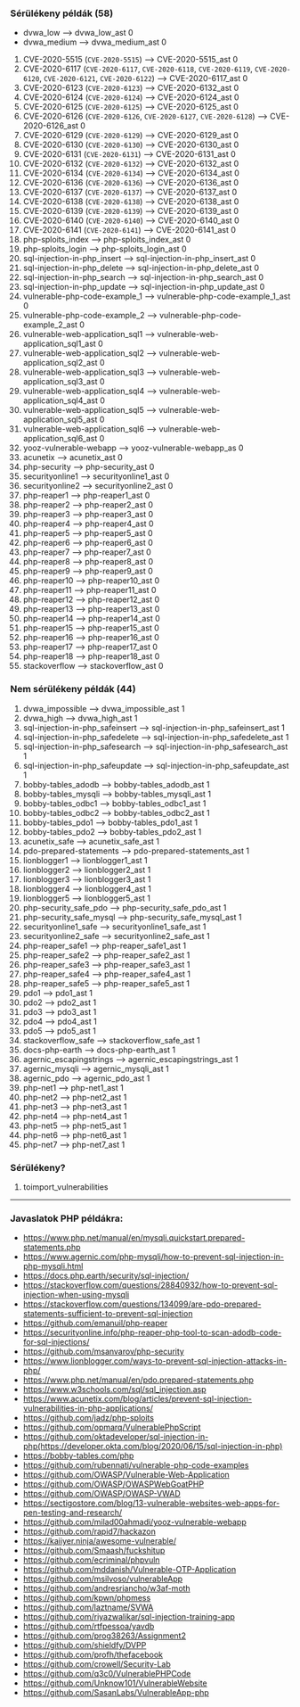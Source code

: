 ### Sérülékeny példák (58)

* dvwa_low --> dvwa_low_ast 0
* dvwa_medium --> dvwa_medium_ast 0
1. CVE-2020-5515 (`CVE-2020-5515`) --> CVE-2020-5515_ast 0
1. CVE-2020-6117 (`CVE-2020-6117`, `CVE-2020-6118`, `CVE-2020-6119`, `CVE-2020-6120`, `CVE-2020-6121`, `CVE-2020-6122`) -->  CVE-2020-6117_ast 0
1. CVE-2020-6123 (`CVE-2020-6123`) --> CVE-2020-6132_ast 0
1. CVE-2020-6124 (`CVE-2020-6124`) --> CVE-2020-6124_ast 0
1. CVE-2020-6125 (`CVE-2020-6125`) --> CVE-2020-6125_ast 0
1. CVE-2020-6126 (`CVE-2020-6126`, `CVE-2020-6127`, `CVE-2020-6128`) --> CVE-2020-6126_ast 0
1. CVE-2020-6129 (`CVE-2020-6129`) --> CVE-2020-6129_ast 0
1. CVE-2020-6130 (`CVE-2020-6130`) --> CVE-2020-6130_ast 0
1. CVE-2020-6131 (`CVE-2020-6131`) --> CVE-2020-6131_ast 0
1. CVE-2020-6132 (`CVE-2020-6132`) --> CVE-2020-6132_ast 0
1. CVE-2020-6134 (`CVE-2020-6134`) --> CVE-2020-6134_ast 0
1. CVE-2020-6136 (`CVE-2020-6136`) --> CVE-2020-6136_ast 0
1. CVE-2020-6137 (`CVE-2020-6137`) --> CVE-2020-6137_ast 0
1. CVE-2020-6138 (`CVE-2020-6138`) --> CVE-2020-6138_ast 0
1. CVE-2020-6139 (`CVE-2020-6139`) --> CVE-2020-6139_ast 0
1. CVE-2020-6140 (`CVE-2020-6140`) --> CVE-2020-6140_ast 0
1. CVE-2020-6141 (`CVE-2020-6141`) --> CVE-2020-6141_ast 0
1. php-sploits_index --> php-sploits_index_ast 0
1. php-sploits_login --> php-sploits_login_ast 0
1. sql-injection-in-php_insert --> sql-injection-in-php_insert_ast 0
1. sql-injection-in-php_delete --> sql-injection-in-php_delete_ast 0
1. sql-injection-in-php_search --> sql-injection-in-php_search_ast 0
1. sql-injection-in-php_update --> sql-injection-in-php_update_ast 0
1. vulnerable-php-code-example_1 --> vulnerable-php-code-example_1_ast 0
1. vulnerable-php-code-example_2 --> vulnerable-php-code-example_2_ast 0
1. vulnerable-web-application_sql1 --> vulnerable-web-application_sql1_ast 0
1. vulnerable-web-application_sql2 --> vulnerable-web-application_sql2_ast 0
1. vulnerable-web-application_sql3 --> vulnerable-web-application_sql3_ast 0
1. vulnerable-web-application_sql4 --> vulnerable-web-application_sql4_ast 0
1. vulnerable-web-application_sql5 --> vulnerable-web-application_sql5_ast 0
1. vulnerable-web-application_sql6 --> vulnerable-web-application_sql6_ast 0
1. yooz-vulnerable-webapp --> yooz-vulnerable-webapp_as 0
1. acunetix --> acunetix_ast 0
1. php-security --> php-security_ast 0
1. securityonline1 --> securityonline1_ast 0
1. securityonline2 --> securityonline2_ast 0
1. php-reaper1 --> php-reaper1_ast 0
1. php-reaper2 --> php-reaper2_ast 0
1. php-reaper3 --> php-reaper3_ast 0
1. php-reaper4 --> php-reaper4_ast 0
1. php-reaper5 --> php-reaper5_ast 0
1. php-reaper6 --> php-reaper6_ast 0
1. php-reaper7 --> php-reaper7_ast 0
1. php-reaper8 --> php-reaper8_ast 0
1. php-reaper9 --> php-reaper9_ast 0
1. php-reaper10 --> php-reaper10_ast 0
1. php-reaper11 --> php-reaper11_ast 0
1. php-reaper12 --> php-reaper12_ast 0
1. php-reaper13 --> php-reaper13_ast 0
1. php-reaper14 --> php-reaper14_ast 0
1. php-reaper15 --> php-reaper15_ast 0
1. php-reaper16 --> php-reaper16_ast 0
1. php-reaper17 --> php-reaper17_ast 0
1. php-reaper18 --> php-reaper18_ast 0
1. stackoverflow --> stackoverflow_ast 0

### Nem sérülékeny példák (44)

1. dvwa_impossible --> dvwa_impossible_ast 1
2. dvwa_high --> dvwa_high_ast 1
3. sql-injection-in-php_safeinsert --> sql-injection-in-php_safeinsert_ast 1
4. sql-injection-in-php_safedelete --> sql-injection-in-php_safedelete_ast 1
5. sql-injection-in-php_safesearch --> sql-injection-in-php_safesearch_ast 1
6. sql-injection-in-php_safeupdate --> sql-injection-in-php_safeupdate_ast 1
7. bobby-tables_adodb --> bobby-tables_adodb_ast 1
8. bobby-tables_mysqli --> bobby-tables_mysqli_ast 1
9. bobby-tables_odbc1 --> bobby-tables_odbc1_ast 1
10. bobby-tables_odbc2 --> bobby-tables_odbc2_ast 1
11. bobby-tables_pdo1 --> bobby-tables_pdo1_ast 1
12. bobby-tables_pdo2 --> bobby-tables_pdo2_ast 1
13. acunetix_safe --> acunetix_safe_ast 1
14. pdo-prepared-statements --> pdo-prepared-statements_ast 1
15. lionblogger1 --> lionblogger1_ast 1
16. lionblogger2 --> lionblogger2_ast 1
17. lionblogger3 --> lionblogger3_ast 1
18. lionblogger4 --> lionblogger4_ast 1
19. lionblogger5 --> lionblogger5_ast 1
20. php-security_safe_pdo -->  php-security_safe_pdo_ast 1
21. php-security_safe_mysql --> php-security_safe_mysql_ast 1
22. securityonline1_safe --> securityonline1_safe_ast 1
23. securityonline2_safe --> securityonline2_safe_ast 1
24. php-reaper_safe1 --> php-reaper_safe1_ast 1
25. php-reaper_safe2 --> php-reaper_safe2_ast 1
26. php-reaper_safe3 --> php-reaper_safe3_ast 1
27. php-reaper_safe4 --> php-reaper_safe4_ast 1
28. php-reaper_safe5 --> php-reaper_safe5_ast 1
29. pdo1 --> pdo1_ast 1
30. pdo2 --> pdo2_ast 1
31. pdo3 --> pdo3_ast 1
32. pdo4 --> pdo4_ast 1
33. pdo5 --> pdo5_ast 1
34. stackoverflow_safe --> stackoverflow_safe_ast 1
35. docs-php-earth --> docs-php-earth_ast 1
36. agernic_escapingstrings --> agernic_escapingstrings_ast 1
37. agernic_mysqli --> agernic_mysqli_ast 1
38. agernic_pdo --> agernic_pdo_ast 1
39. php-net1 --> php-net1_ast 1
40. php-net2 --> php-net2_ast 1
41. php-net3 --> php-net3_ast 1
42. php-net4 --> php-net4_ast 1
43. php-net5 --> php-net5_ast 1
44. php-net6 --> php-net6_ast 1
45. php-net7 --> php-net7_ast 1

### Sérülékeny?

1. toimport_vulnerabilities

-----------------------

### Javaslatok PHP példákra:

* https://www.php.net/manual/en/mysqli.quickstart.prepared-statements.php
* https://www.agernic.com/php-mysqli/how-to-prevent-sql-injection-in-php-mysqli.html
* https://docs.php.earth/security/sql-injection/
* https://stackoverflow.com/questions/28840932/how-to-prevent-sql-injection-when-using-mysqli
* https://stackoverflow.com/questions/134099/are-pdo-prepared-statements-sufficient-to-prevent-sql-injection
* https://github.com/emanuil/php-reaper
* https://securityonline.info/php-reaper-php-tool-to-scan-adodb-code-for-sql-injections/
* https://github.com/msanvarov/php-security
* https://www.lionblogger.com/ways-to-prevent-sql-injection-attacks-in-php/
* https://www.php.net/manual/en/pdo.prepared-statements.php
* https://www.w3schools.com/sql/sql_injection.asp
* https://www.acunetix.com/blog/articles/prevent-sql-injection-vulnerabilities-in-php-applications/
* https://github.com/jadz/php-sploits
* https://github.com/opmarq/VulnerablePhpScript
* https://github.com/oktadeveloper/sql-injection-in-php(https://developer.okta.com/blog/2020/06/15/sql-injection-in-php)
* https://bobby-tables.com/php
* https://github.com/rubennati/vulnerable-php-code-examples
* https://github.com/OWASP/Vulnerable-Web-Application
* https://github.com/OWASP/OWASPWebGoatPHP
* https://github.com/OWASP/OWASP-VWAD
* https://sectigostore.com/blog/13-vulnerable-websites-web-apps-for-pen-testing-and-research/
* https://github.com/milad00ahmadi/yooz-vulnerable-webapp
* https://github.com/rapid7/hackazon
* https://kaiiyer.ninja/awesome-vulnerable/
* https://github.com/Smaash/fuckshitup
* https://github.com/ecriminal/phpvuln
* https://github.com/mddanish/Vulnerable-OTP-Application
* https://github.com/msilvoso/vulnerableApp
* https://github.com/andresriancho/w3af-moth
* https://github.com/kpwn/phpmess
* https://github.com/laztname/SVWA
* https://github.com/riyazwalikar/sql-injection-training-app
* https://github.com/rtfpessoa/yavdb
* https://github.com/prog38263/Assignment2
* https://github.com/shieldfy/DVPP
* https://github.com/profh/thefacebook
* https://github.com/crowell/Security-Lab
* https://github.com/q3c0/VulnerablePHPCode
* https://github.com/Unknow101/VulnerableWebsite
* https://github.com/SasanLabs/VulnerableApp-php
